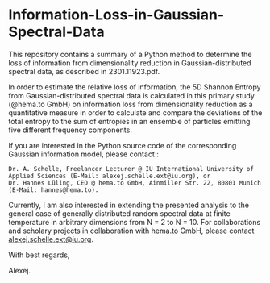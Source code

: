 # Information-Loss-in-Gaussian-Spectral-Data

This repository contains a summary of a Python method to determine the loss of information from dimensionality reduction in Gaussian-distributed 
spectral data, as described in 2301.11923.pdf. 

In order to estimate the relative loss of information, the 5D Shannon Entropy from Gaussian-distributed spectral data is calculated in this primary study (@hema.to GmbH) on information loss from dimensionality reduction as a quantitative measure in order to calculate and compare the deviations of the total 
entropy to the sum of entropies in an ensemble of particles emitting five different frequency components.  

If you are interested in the Python source code of the corresponding Gaussian information model, please contact :

    Dr. A. Schelle, Freelancer Lecturer @ IU International University of Applied Sciences (E-Mail: alexej.schelle.ext@iu.org), or        
    Dr. Hannes Lüling, CEO @ hema.to GmbH, Ainmiller Str. 22, 80801 Munich (E-Mail: hannes@hema.to).

Currently, I am also interested in extending the presented analysis to the general case of generally distributed random spectral data at finite temperature in arbitrary dimensions from N = 2 to N = 10. For collaborations and scholary projects in collaboration with hema.to GmbH, please contact alexej.schelle.ext@iu.org.

With best regards,

Alexej.
